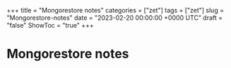 +++
title = "Mongorestore notes"
categories = ["zet"]
tags = ["zet"]
slug = "Mongorestore-notes"
date = "2023-02-20 00:00:00 +0000 UTC"
draft = "false"
ShowToc = "true"
+++

# Mongorestore notes


